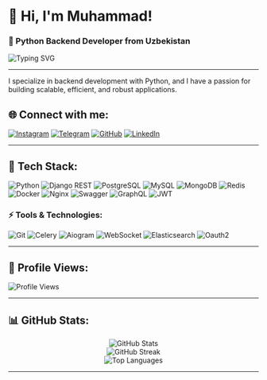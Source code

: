 # 👋 Hi, I'm Muhammad!
### 🐍 Python Backend Developer from Uzbekistan

![Typing SVG](https://readme-typing-svg.herokuapp.com/?lines=Hello+world!;I+am+a+Python+Developer!;Welcome+to+my+profile!&center=true&width=500&height=50)

---

I specialize in backend development with Python, and I have a passion for building scalable, efficient, and robust applications.

## 🌐 Connect with me:
[![Instagram](https://img.shields.io/badge/Instagram-%23E4405F.svg?style=for-the-badge&logo=Instagram&logoColor=white)](https://instagram.com/kam1lovic)
[![Telegram](https://img.shields.io/badge/Telegram-2CA5E0?style=for-the-badge&logo=telegram&logoColor=white)](https://t.me/ccpy2024)
[![GitHub](https://img.shields.io/badge/GitHub-%23121011.svg?style=for-the-badge&logo=github&logoColor=white)](https://github.com/kam1lovic)
[![LinkedIn](https://img.shields.io/badge/LinkedIn-%23121011.svg?style=for-the-badge&logo=linkedin&logoColor=blue)](https://linkedin.com/in/muhammad-anvarov-315770304/)

---

## 🚀 Tech Stack:
![Python](https://img.shields.io/badge/Python-%2314354C.svg?style=for-the-badge&logo=python&logoColor=white)
![Django REST](https://img.shields.io/badge/DJANGO%20REST-%23092E20.svg?style=for-the-badge&logo=django&logoColor=white)
![PostgreSQL](https://img.shields.io/badge/PostgreSQL-%23316192.svg?style=for-the-badge&logo=postgresql&logoColor=white)
![MySQL](https://img.shields.io/badge/MySQL-%2300f.svg?style=for-the-badge&logo=mysql&logoColor=white)
![MongoDB](https://img.shields.io/badge/MongoDB-%234ea94b.svg?style=for-the-badge&logo=mongodb&logoColor=white)
![Redis](https://img.shields.io/badge/Redis-%23DD0031.svg?style=for-the-badge&logo=redis&logoColor=white)
![Docker](https://img.shields.io/badge/Docker-%230db7ed.svg?style=for-the-badge&logo=docker&logoColor=white)
![Nginx](https://img.shields.io/badge/nginx-%23009639.svg?style=for-the-badge&logo=nginx&logoColor=white)
![Swagger](https://img.shields.io/badge/Swagger-%23Clojure?style=for-the-badge&logo=swagger&logoColor=white)
![GraphQL](https://img.shields.io/badge/GraphQL-%23E10098.svg?style=for-the-badge&logo=graphql&logoColor=white)
![JWT](https://img.shields.io/badge/JWT-black?style=for-the-badge&logo=JSON%20web%20tokens)

### ⚡ Tools & Technologies:
![Git](https://img.shields.io/badge/Git-%23F05033.svg?style=for-the-badge&logo=git&logoColor=white)
![Celery](https://img.shields.io/badge/Celery-%2300BD00.svg?style=for-the-badge&logo=celery&logoColor=white)
![Aiogram](https://img.shields.io/badge/Aiogram-%230072C6.svg?style=for-the-badge&logo=telegram&logoColor=white)
![WebSocket](https://img.shields.io/badge/WebSocket-010101?style=for-the-badge&logo=websocket&logoColor=white)
![Elasticsearch](https://img.shields.io/badge/Elasticsearch-%23005571.svg?style=for-the-badge&logo=elasticsearch&logoColor=white)
![Oauth2](https://img.shields.io/badge/Oauth2-%230072C6.svg?style=for-the-badge&logo=Oauth&logoColor=white)

---

## 🧮 Profile Views:
![Profile Views](https://komarev.com/ghpvc/?username=kam1lovic&color=brightgreen)

---

## 📊 GitHub Stats:
<div align="center">
  <img src="https://github-readme-stats.vercel.app/api?username=kam1lovic&theme=dark&hide_border=false&show_icons=true" alt="GitHub Stats">
  <br/>
  <img src="https://github-readme-streak-stats.herokuapp.com/?user=kam1lovic&theme=dark&hide_border=false" alt="GitHub Streak">
  <br/>
  <img src="https://github-readme-stats.vercel.app/api/top-langs/?username=kam1lovic&theme=dark&hide_border=false&layout=compact" alt="Top Languages">
</div>

---

<!-- Proudly created with GPRM ( https://gprm.itsvg.in ) -->
